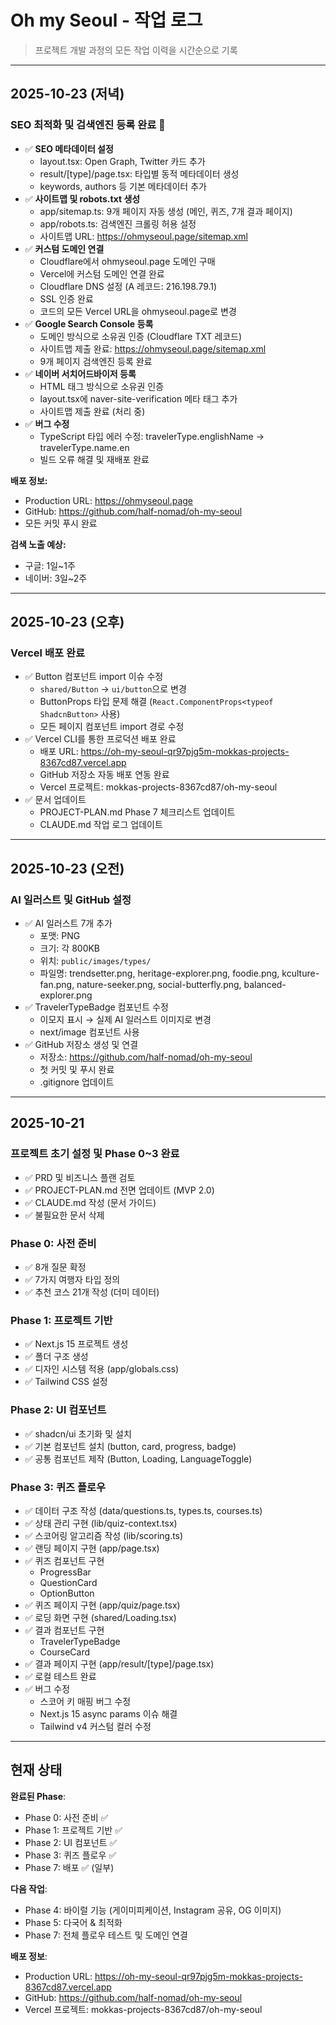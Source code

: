 # Oh my Seoul - 작업 로그

> 프로젝트 개발 과정의 모든 작업 이력을 시간순으로 기록

---

## 2025-10-23 (저녁)

### SEO 최적화 및 검색엔진 등록 완료 🎉
- ✅ **SEO 메타데이터 설정**
  - layout.tsx: Open Graph, Twitter 카드 추가
  - result/[type]/page.tsx: 타입별 동적 메타데이터 생성
  - keywords, authors 등 기본 메타데이터 추가
- ✅ **사이트맵 및 robots.txt 생성**
  - app/sitemap.ts: 9개 페이지 자동 생성 (메인, 퀴즈, 7개 결과 페이지)
  - app/robots.ts: 검색엔진 크롤링 허용 설정
  - 사이트맵 URL: https://ohmyseoul.page/sitemap.xml
- ✅ **커스텀 도메인 연결**
  - Cloudflare에서 ohmyseoul.page 도메인 구매
  - Vercel에 커스텀 도메인 연결 완료
  - Cloudflare DNS 설정 (A 레코드: 216.198.79.1)
  - SSL 인증 완료
  - 코드의 모든 Vercel URL을 ohmyseoul.page로 변경
- ✅ **Google Search Console 등록**
  - 도메인 방식으로 소유권 인증 (Cloudflare TXT 레코드)
  - 사이트맵 제출 완료: https://ohmyseoul.page/sitemap.xml
  - 9개 페이지 검색엔진 등록 완료
- ✅ **네이버 서치어드바이저 등록**
  - HTML 태그 방식으로 소유권 인증
  - layout.tsx에 naver-site-verification 메타 태그 추가
  - 사이트맵 제출 완료 (처리 중)
- ✅ **버그 수정**
  - TypeScript 타입 에러 수정: travelerType.englishName → travelerType.name.en
  - 빌드 오류 해결 및 재배포 완료

**배포 정보:**
- Production URL: https://ohmyseoul.page
- GitHub: https://github.com/half-nomad/oh-my-seoul
- 모든 커밋 푸시 완료

**검색 노출 예상:**
- 구글: 1일~1주
- 네이버: 3일~2주

---

## 2025-10-23 (오후)

### Vercel 배포 완료
- ✅ Button 컴포넌트 import 이슈 수정
  - `shared/Button` → `ui/button`으로 변경
  - ButtonProps 타입 문제 해결 (`React.ComponentProps<typeof ShadcnButton>` 사용)
  - 모든 페이지 컴포넌트 import 경로 수정
- ✅ Vercel CLI를 통한 프로덕션 배포 완료
  - 배포 URL: https://oh-my-seoul-qr97pjg5m-mokkas-projects-8367cd87.vercel.app
  - GitHub 저장소 자동 배포 연동 완료
  - Vercel 프로젝트: mokkas-projects-8367cd87/oh-my-seoul
- ✅ 문서 업데이트
  - PROJECT-PLAN.md Phase 7 체크리스트 업데이트
  - CLAUDE.md 작업 로그 업데이트

---

## 2025-10-23 (오전)

### AI 일러스트 및 GitHub 설정
- ✅ AI 일러스트 7개 추가
  - 포맷: PNG
  - 크기: 각 800KB
  - 위치: `public/images/types/`
  - 파일명: trendsetter.png, heritage-explorer.png, foodie.png, kculture-fan.png, nature-seeker.png, social-butterfly.png, balanced-explorer.png
- ✅ TravelerTypeBadge 컴포넌트 수정
  - 이모지 표시 → 실제 AI 일러스트 이미지로 변경
  - next/image 컴포넌트 사용
- ✅ GitHub 저장소 생성 및 연결
  - 저장소: https://github.com/half-nomad/oh-my-seoul
  - 첫 커밋 및 푸시 완료
  - .gitignore 업데이트

---

## 2025-10-21

### 프로젝트 초기 설정 및 Phase 0~3 완료
- ✅ PRD 및 비즈니스 플랜 검토
- ✅ PROJECT-PLAN.md 전면 업데이트 (MVP 2.0)
- ✅ CLAUDE.md 작성 (문서 가이드)
- ✅ 불필요한 문서 삭제

### Phase 0: 사전 준비
- ✅ 8개 질문 확정
- ✅ 7가지 여행자 타입 정의
- ✅ 추천 코스 21개 작성 (더미 데이터)

### Phase 1: 프로젝트 기반
- ✅ Next.js 15 프로젝트 생성
- ✅ 폴더 구조 생성
- ✅ 디자인 시스템 적용 (app/globals.css)
- ✅ Tailwind CSS 설정

### Phase 2: UI 컴포넌트
- ✅ shadcn/ui 초기화 및 설치
- ✅ 기본 컴포넌트 설치 (button, card, progress, badge)
- ✅ 공통 컴포넌트 제작 (Button, Loading, LanguageToggle)

### Phase 3: 퀴즈 플로우
- ✅ 데이터 구조 작성 (data/questions.ts, types.ts, courses.ts)
- ✅ 상태 관리 구현 (lib/quiz-context.tsx)
- ✅ 스코어링 알고리즘 작성 (lib/scoring.ts)
- ✅ 랜딩 페이지 구현 (app/page.tsx)
- ✅ 퀴즈 컴포넌트 구현
  - ProgressBar
  - QuestionCard
  - OptionButton
- ✅ 퀴즈 페이지 구현 (app/quiz/page.tsx)
- ✅ 로딩 화면 구현 (shared/Loading.tsx)
- ✅ 결과 컴포넌트 구현
  - TravelerTypeBadge
  - CourseCard
- ✅ 결과 페이지 구현 (app/result/[type]/page.tsx)
- ✅ 로컬 테스트 완료
- ✅ 버그 수정
  - 스코어 키 매핑 버그 수정
  - Next.js 15 async params 이슈 해결
  - Tailwind v4 커스텀 컬러 수정

---

## 현재 상태

**완료된 Phase**:
- Phase 0: 사전 준비 ✅
- Phase 1: 프로젝트 기반 ✅
- Phase 2: UI 컴포넌트 ✅
- Phase 3: 퀴즈 플로우 ✅
- Phase 7: 배포 ✅ (일부)

**다음 작업**:
- Phase 4: 바이럴 기능 (게이미피케이션, Instagram 공유, OG 이미지)
- Phase 5: 다국어 & 최적화
- Phase 7: 전체 플로우 테스트 및 도메인 연결

**배포 정보**:
- Production URL: https://oh-my-seoul-qr97pjg5m-mokkas-projects-8367cd87.vercel.app
- GitHub: https://github.com/half-nomad/oh-my-seoul
- Vercel 프로젝트: mokkas-projects-8367cd87/oh-my-seoul
